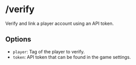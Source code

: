 # /verify

Verify and link a player account using an API token.

## Options

- `player`: Tag of the player to verify.
- `token`: API token that can be found in the game settings.

